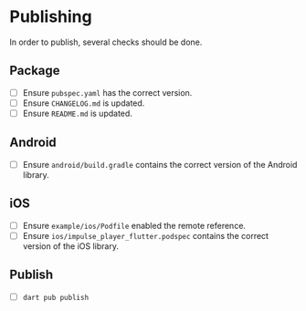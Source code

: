 # Publishing

In order to publish, several checks should be done.

## Package

- [ ] Ensure `pubspec.yaml` has the correct version.
- [ ] Ensure `CHANGELOG.md` is updated.
- [ ] Ensure `README.md` is updated.

## Android

- [ ] Ensure `android/build.gradle` contains the correct version of the Android library.

## iOS

- [ ] Ensure `example/ios/Podfile` enabled the remote reference.
- [ ] Ensure `ios/impulse_player_flutter.podspec` contains the correct version of the iOS library.

## Publish

- [ ] `dart pub publish`